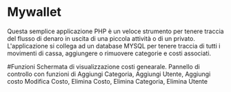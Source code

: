 # Mywallet
Questa semplice applicazione PHP è un veloce strumento per tenere traccia del flusso di denaro in uscita di una piccola attività o di un privato. L'applicazione si collega ad un database MYSQL per tenere traccia di tutti i movimenti di cassa, aggiungere o rimuovere categorie e costi associati.

#Funzioni
Schermata di visualizzazione costi genearale.
Pannello di controllo con funzioni di Aggiungi Categoria, Aggiungi Utente, Aggiungi costo
Modifica Costo, Elimina Costo, Elimina Categoria, Elimina Utente
